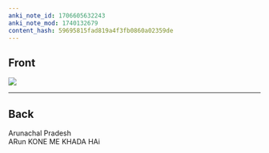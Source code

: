 ```yaml
---
anki_note_id: 1706605632243
anki_note_mod: 1740132679
content_hash: 59695815fad819a4f3fb0860a02359de
---
```


## Front

![](Arunachal.png)

<hr/>

## Back

Arunachal Pradesh  
ARun KONE ME KHADA HAi